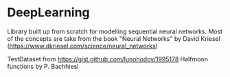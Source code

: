 # DeepLearning
Library built up from scratch for modelling sequential neural networks.
Most of the concepts are take from the book "Neural Networks" by David Kriesel (https://www.dkriesel.com/science/neural_networks)

TestDataset from https://gist.github.com/lunohodov/1995178
Halfmoon functions by P. Bachhiesl
